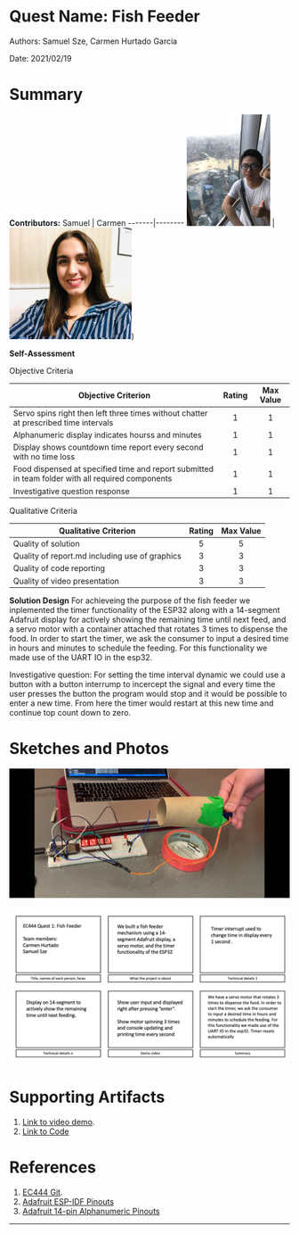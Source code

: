 # Quest Name: Fish Feeder
Authors: Samuel Sze, Carmen Hurtado Garcia

Date: 2021/02/19


# Summary
**Contributors:**
Samuel | Carmen 
-------|--------
<img src="images/samuel.jpg" width="" height="200" /> | <img src="images/carmen.jpg" width="" height = "200" />) 

**Self-Assessment**

Objective Criteria

| Objective Criterion | Rating | Max Value  | 
|---------------------------------------------|:-----------:|:---------:|
| Servo spins right then left three times without chatter at prescribed time intervals | 1 |  1     | 
| Alphanumeric display indicates hourss and minutes | 1 |  1     | 
| Display shows countdown time report every second with no time loss | 1 |  1     | 
| Food dispensed at specified time and report submitted in team folder with all required components | 1  |  1     | 
| Investigative question response | 1 |  1     | 


Qualitative Criteria


| Qualitative Criterion | Rating | Max Value  | 
|---------------------------------------------|:-----------:|:---------:|
| Quality of solution | 5 |  5     | 
| Quality of report.md including use of graphics | 3 |  3     | 
| Quality of code reporting | 3 |  3     | 
| Quality of video presentation | 3 |  3     | 


**Solution Design**
For achieveing the purpose of the fish feeder we inplemented the timer functionality of the ESP32 along with a 14-segment Adafruit display for actively showing the remaining time until next feed, and a servo motor with a container attached that rotates 3 times to dispense the food. In order to start the timer, we ask the consumer to input a desired time in hours and minutes to schedule the feeding. For this functionality we made use of the UART IO in the esp32. 

Investigative question: For setting the time interval dynamic we could use a button with a button interrump to incercept the signal and every time the user presses the button the program would stop and it would be possible to enter a new time. From here the timer would restart at this new time and continue top count down to zero. 


# Sketches and Photos
![Alt text](images/fishfeeder.png?raw=true "Title")

![Alt text](images/storyboard.png?raw=true "Storyboard")


# Supporting Artifacts
1. [Link to video demo](linkhere).
2. [Link to Code](https://github.com/BU-EC444/TeamRocket-Sze-Hurtado/blob/master/quest-1/code/fishtank.c)


# References
1. [EC444 Git](https://github.com/BU-EC444/code-examples).
2. [Adafruit ESP-IDF Pinouts](https://learn.adafruit.com/adafruit-huzzah32-esp32-feather/pinouts)
3. [Adafruit 14-pin Alphanumeric Pinouts](https://learn.adafruit.com/14-segment-alpha-numeric-led-featherwing/usage#library-reference-4-14)
-----

